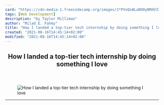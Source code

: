 ```yaml
---
card: "https://cdn-media-1.freecodecamp.org/images/1*PVoQsWLaNOOyNRHV333lOA.jpeg"
tags: [Web Development]
description: "by Taylor Milliman"
author: "Milad E. Fahmy"
title: "How I landed a top-tier tech internship by doing something I love"
created: "2021-08-16T14:45:14+02:00"
modified: "2021-08-16T14:45:14+02:00"
---
```

<div class="site-wrapper">
<main id="site-main" class="site-main outer">
<div class="inner">
<article class="post-full post tag-web-development tag-programming tag-life-lessons tag-tech tag-careers ">
<header class="post-full-header">
<h1 class="post-full-title">How I landed a top-tier tech internship by doing something I love</h1>
</header>
<figure class="post-full-image">
<picture>
<source media="(max-width: 700px)" sizes="1px" srcset="data:image/gif;base64,R0lGODlhAQABAIAAAAAAAP///yH5BAEAAAAALAAAAAABAAEAAAIBRAA7 1w">
<source media="(min-width: 701px)" sizes="(max-width: 800px) 400px,
(max-width: 1170px) 700px,
1400px" srcset="https://cdn-media-1.freecodecamp.org/images/1*PVoQsWLaNOOyNRHV333lOA.jpeg 300w,
https://cdn-media-1.freecodecamp.org/images/1*PVoQsWLaNOOyNRHV333lOA.jpeg 600w,
https://cdn-media-1.freecodecamp.org/images/1*PVoQsWLaNOOyNRHV333lOA.jpeg 1000w,
https://cdn-media-1.freecodecamp.org/images/1*PVoQsWLaNOOyNRHV333lOA.jpeg 2000w">
<img onerror="this.style.display='none'" src="https://cdn-media-1.freecodecamp.org/images/1*PVoQsWLaNOOyNRHV333lOA.jpeg" alt="How I landed a top-tier tech internship by doing something I love">
</picture>
</figure>
<section class="post-full-content">
<div class="post-content medium-migrated-article">
</div>
<hr>
</section>
</article>
</div>
</main>
</div>
<!-- Google Tag Manager (noscript) -->
<!-- End Google Tag Manager (noscript) -->
